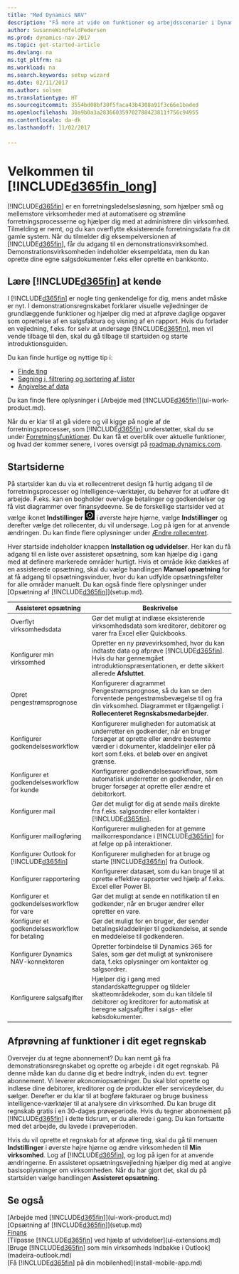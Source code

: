 ```yaml
---
title: "Mød Dynamics NAV"
description: "Få mere at vide om funktioner og arbejdsscenarier i Dynamics NAV, der er en forretningsstyringsløsning til små og mellemstore virksomheder."
author: SusanneWindfeldPedersen
ms.prod: dynamics-nav-2017
ms.topic: get-started-article
ms.devlang: na
ms.tgt_pltfrm: na
ms.workload: na
ms.search.keywords: setup wizard
ms.date: 02/11/2017
ms.author: solsen
ms.translationtype: HT
ms.sourcegitcommit: 3554bd08bf30f5faca43b4308a91f3c66e1baded
ms.openlocfilehash: 30a9b0a3a283660359702788423811f756c94955
ms.contentlocale: da-dk
ms.lasthandoff: 11/02/2017

---
```

# <a name="welcome-to-included365finlongincludesd365finlongmdmd"></a>Velkommen til [!INCLUDE[d365fin_long](includes/d365fin_long_md.md)]
[!INCLUDE[d365fin](includes/d365fin_md.md)] er en forretningsledelsesløsning, som hjælper små og mellemstore virksomheder med at automatisere og strømline forretningsprocesserne og hjælper dig med at administrere din virksomhed. Tilmelding er nemt, og du kan overflytte eksisterende forretningsdata fra dit gamle system.
Når du tilmelder dig eksempelversionen af [!INCLUDE[d365fin](includes/d365fin_md.md)], får du adgang til en demonstrationsvirksomhed. Demonstrationsvirksomheden indeholder eksempeldata, men du kan oprette dine egne salgsdokumenter f.eks eller oprette en bankkonto.  

## <a name="get-to-know-included365finincludesd365finmdmd"></a>Lære [!INCLUDE[d365fin](includes/d365fin_md.md)] at kende
I [!INCLUDE[d365fin](includes/d365fin_md.md)] er nogle ting genkendelige for dig, mens andet måske er nyt. I demonstrationsregnskabet forklarer visuelle vejledninger de grundlæggende funktioner og hjælper dig med at afprøve daglige opgaver som oprettelse af en salgsfaktura og visning af en rapport. Hvis du forlader en vejledning, f.eks. for selv at undersøge [!INCLUDE[d365fin](includes/d365fin_md.md)], men vil vende tilbage til den, skal du gå tilbage til startsiden og starte introduktionsguiden.  

Du kan finde hurtige og nyttige tip i:  

* [Finde ting](ui-search.md)  
* [Søgning i, filtrering og sortering af lister](ui-enter-criteria-filters.md)  
* [Angivelse af data](ui-enter-data.md)  

Du kan finde flere oplysninger i [Arbejde med [!INCLUDE[d365fin](includes/d365fin_md.md)]](ui-work-product.md).  

Når du er klar til at gå videre og vil kigge på nogle af de forretningsprocesser, som [!INCLUDE[d365fin](includes/d365fin_md.md)] understøtter, skal du se under [Forretningsfunktioner](madeira-business-functionality.md). Du kan få et overblik over aktuelle funktioner, og hvad der kommer senere, i vores oversigt på [roadmap.dynamics.com](https://roadmap.dynamics.com/#edition=1#application=a56e2c12-2a92-e611-80dc-c4346bac0910#status=3a708a86-ae97-e611-80df-c4346baceb68).  

## <a name="the-home-pages"></a>Startsiderne
På startsider kan du via et rollecentreret design få hurtig adgang til de forretningsprocesser og intelligence-værktøjer, du behøver for at udføre dit arbejde. F.eks. kan en bogholder overvåge betalinger og godkendelser og få vist diagrammer over finansydeevne. Se de forskellige startsider ved at vælge ikonet **Indstillinger** ![Indstillinger](media/ui-experience/settings_icon_small.png "Ikonet Indstillinger for rollecenter") i øverste højre hjørne, vælge **Indstillinger** og derefter vælge det rollecenter, du vil undersøge. Log på igen for at anvende ændringen. Du kan finde flere oplysninger under [Ændre rollecentret](change-role.md).  

Hver startside indeholder knappen **Installation og udvidelser**. Her kan du få adgang til en liste over assisteret opsætning, som kan hjælpe dig i gang med at definere markerede områder hurtigt. Hvis et område ikke dækkes af en assisterede opsætning, skal du vælge handlingen **Manuel opsætning** for at få adgang til opsætningsvinduer, hvor du kan udfylde opsætningsfelter for alle områder manuelt. Du kan også finde flere oplysninger under [Opsætning af [!INCLUDE[d365fin](includes/d365fin_md.md)]](setup.md).  

| Assisteret opsætning | Beskrivelse |
| --- | --- |
| Overflyt virksomhedsdata |Gør det muligt at indlæse eksisterende virksomhedsdata som kreditorer, debitorer og varer fra Excel eller Quickbooks. |
| Konfigurer min virksomhed |Opretter en ny prøvevirksomhed, hvor du kan indtaste data og afprøve [!INCLUDE[d365fin](includes/d365fin_md.md)]. Hvis du har gennemgået introduktionspræsentationen, er dette sikkert allerede **Afsluttet**. |
| Opret pengestrømsprognose |Konfigurerer diagrammet Pengestrømsprognose, så du kan se den forventede pengestrømsbevægelse til og fra din virksomhed. Diagrammet er tilgængeligt i **Rollecenteret Regnskabsmedarbejder**. |
| Konfigurer godkendelsesworkflow |Konfigurerer muligheden for automatisk at underretter en godkender, når en bruger forsøger at oprette eller ændre bestemte værdier i dokumenter, kladdelinjer eller på kort som f.eks. et beløb over en angivet grænse. |
| Konfigurer et godkendelsesworkflow for kunde |Konfigurerer godkendelsesworkflows, som automatisk underretter en godkender, når en bruger forsøger at oprette eller ændre et debitorkort. |
| Konfigurer mail |Gør det muligt for dig at sende mails direkte fra f.eks. salgsordrer eller kontakter i [!INCLUDE[d365fin](includes/d365fin_md.md)]. |
| Konfigurer maillogføring |Konfigurerer muligheden for at gemme mailkorrespondance i [!INCLUDE[d365fin](includes/d365fin_md.md)] for at følge op på interaktioner. |
| Konfigurer Outlook for [!INCLUDE[d365fin](includes/d365fin_md.md)] |Konfigurerer muligheden for at bruge og starte [!INCLUDE[d365fin](includes/d365fin_md.md)] fra Outlook. |
| Konfigurer rapportering |Konfigurerer datasæt, som du kan bruge til at oprette effektive rapporter ved hjælp af f.eks. Excel eller Power BI. |
| Konfigurer et godkendelsesworkflow for vare |Gør det muligt at sende en notifikation til en godkender, når en bruger ændrer eller opretter en vare. |
| Konfigurer et godkendelsesworkflow for betaling |Gør det muligt for en bruger, der sender betalingskladdelinjer til godkendelse, at sende en meddelelse til godkenderen. |
| Konfigurer Dynamics NAV-konnektoren |Opretter forbindelse til Dynamics 365 for Sales, som gør det muligt at synkronisere data, f.eks oplysninger om kontakter og salgsordrer. |
| Konfigurere salgsafgifter |Hjælper dig i gang med standardskattegrupper og tildeler skatteområdekoder, som du kan tildele til debitorer og kreditorer for automatisk at beregne salgsafgifter i salgs- eller købsdokumenter. |

## <a name="trying-things-out-in-your-own-company"></a>Afprøvning af funktioner i dit eget regnskab
Overvejer du at tegne abonnement? Du kan nemt gå fra demonstrationsregnskabet og oprette og arbejde i dit eget regnskab. På denne måde kan du danne dig et bedre indtryk, inden du evt. tegner abonnement. Vi leverer økonomiopsætninger. Du skal blot oprette og indlæse dine debitorer, kreditorer og de produkter eller serviceydelser, du sælger. Derefter er du klar til at bogføre fakturaer og bruge business intelligence-værktøjer til at analysere din virksomhed. Du kan bruge dit regnskab gratis i en 30-dages prøveperiode. Hvis du tegner abonnement på [!INCLUDE[d365fin](includes/d365fin_md.md)] i dette tidsrum, er du allerede i gang. Du kan fortsætte med det arbejde, du lavede i prøveperioden.  

Hvis du vil oprette et regnskab for at afprøve ting, skal du gå til menuen **Indstillinger** i øverste højre hjørne og ændre virksomheden til **Min virksomhed**. Log af [!INCLUDE[d365fin](includes/d365fin_md.md)], og log på igen for at anvende ændringerne. En assisteret opsætningsvejledning hjælper dig med at angive basisoplysninger om virksomheden. Når du har gjort det, skal du på startsiden vælge handlingen **Assisteret opsætning**.  

## <a name="see-also"></a>Se også
[Arbejde med [!INCLUDE[d365fin](includes/d365fin_md.md)]](ui-work-product.md)  
[Opsætning af [!INCLUDE[d365fin](includes/d365fin_md.md)]](setup.md)  
[Finans](finance.md)  
[Tilpasse [!INCLUDE[d365fin](includes/d365fin_md.md)] ved hjælp af udvidelser](ui-extensions.md)  
[Bruge [!INCLUDE[d365fin](includes/d365fin_md.md)] som min virksomheds Indbakke i Outlook](madeira-outlook.md)  
[Få [!INCLUDE[d365fin](includes/d365fin_md.md)] på din mobilenhed](install-mobile-app.md)  

